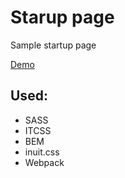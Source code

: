 # Starup page
Sample startup page

[Demo](https://lasota-piotr.github.io/startup-page)


## Used:

* SASS
* ITCSS
* BEM
* inuit.css
* Webpack


